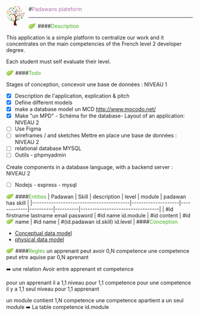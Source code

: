 <img src="assets/images/life-skills.png"
     alt=""
     style="float:left;margin-right: 10px; width:10%" />
#<span style="color:#AE70AC">Padawans plateform</span>

---

<img src="assets/images/feuille.png"
     alt=""
     style="float:left;margin-right: 0.3rem; width:20px" />
####<span style="color:#44AF1F">Description</span>

This application is a simple platform to centralize our work and it concentrates on the main competencies of the French level 2 developer degree.

Each student must self evaluate their level.

<img src="assets/images/feuille.png"
     alt=""
     style="float:left;margin-right: 0.3rem; width:20px" />
  ####<span style="color:#44AF1F">Todo</span>

Stages of conception, concevoir une base de données : NIVEAU 1

- [x] Description de l'application, explication & pitch
- [x] Define different models
- [x] make a database model un MCD http://www.mocodo.net/
- [x] Make "un MPD" - Schéma for the database-
      Layout of an application: NIVEAU 2
- [ ] Use Figma
- [ ] wireframes / and sketches
      Mettre en place une base de données : NIVEAU 2
- [ ] relational database MYSQL
- [ ] Outils - phpmyadmin

Create components in a database language, with a backend server : NIVEAU 2

- [ ] Nodejs - express - mysql

<img src="assets/images/feuille.png"
     alt=""
     style="float:left;margin-right: 0.3rem; width:20px" /> ####<span style="color:#44AF1F">Entities</span>
| Padawan | Skill | description | level | module | padawan has skill |
|-----------------------------------------|--------------------|-------------|----------|----------|---------------------------------|
| #id firstname lastname email password | #id name id.module | #id content | #id name | #id name | #(id.padawan id.skill) id.level |
<img src="assets/images/feuille.png"
     alt=""
     style="float:left;margin-right: 0.3rem; width:20px" />
 ####<span style="color:#44AF1F">Conception
</span>

- [Conceptual data model](/assets/conception/)
- [physical data model
  ](assets/conception/mpd.png)

<img src="assets/images/feuille.png"
     alt=""
     style="float:left;margin-right: 0.3rem; width:20px" />
 ####<span style="color:#44AF1F">Regles</span>
un apprenant peut avoir 0,N competence
une competence peut etre aquise par 0,N aprenant

:arrow_right: une relation Avoir entre apprenant et competence

pour un apprenant il a 1,1 niveau pour 1,1 competence
pour une competence il y a 1,1 seul niveau pour 1,1 apprenant

un module contient 1,N competence
une competence apartient a un seul module
:arrow_right: La table competence id.module
